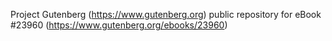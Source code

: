 Project Gutenberg (https://www.gutenberg.org) public repository for eBook #23960 (https://www.gutenberg.org/ebooks/23960)

